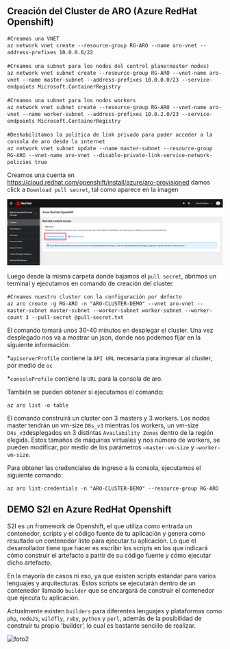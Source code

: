 
## Creación del Cluster de ARO (Azure RedHat Openshift)

```
#Creamos una VNET
az network vnet create --resource-group RG-ARO --name aro-vnet --address-prefixes 10.0.0.0/22

#Creamos una subnet para los nodos del control plane(master nodes)
az network vnet subnet create --resource-group RG-ARO --vnet-name aro-vnet --name master-subnet --address-prefixes 10.0.0.0/23 --service-endpoints Microsoft.ContainerRegistry

#Creamos una subnet para los nodos workers
az network vnet subnet create --resource-group RG-ARO --vnet-name aro-vnet --name worker-subnet --address-prefixes 10.0.2.0/23 --service-endpoints Microsoft.ContainerRegistry

#Deshabilitamos la politica de link privado para poder acceder a la consola de aro desde la internet
az network vnet subnet update --name master-subnet --resource-group RG-ARO --vnet-name aro-vnet --disable-private-link-service-network-policies true
```

Creamos una cuenta en https://cloud.redhat.com/openshift/install/azure/aro-provisioned damos click a `Download pull secret`, tal como aparece en la imagen

![foto1](images/foto1.png)

Luego desde la misma carpeta donde bajamos el `pull secret`, abrimos un terminal y ejecutamos en comando de creación del cluster.

```
#Creamos nuestro cluster con la configuración por defecto
az aro create -g RG-ARO -n "ARO-CLUSTER-DEMO" --vnet aro-vnet --master-subnet master-subnet --worker-subnet worker-subnet --worker-count 3 --pull-secret @pull-secret.txt
```

El comando tomará unos 30-40 minutos en desplegar el cluster. Una vez desplegado nos va a mostrar un json, donde nos podemos fijar en la siguiente información:

*`apiserverProfile` contiene la `API URL` necesaria para ingresar al cluster, por medio de `oc`

*`consoleProfile` contiene la `URL` para la consola de aro.

También se pueden obtener si ejecutamos el comando:
```
az aro list -o table
```

El comando construirá un cluster con 3 masters y 3 workers. Los nodos master tendrán un vm-size `D8s_v3` mientras los workers, un vm-size `D4s_v3`desplegados en 3 distintas `Availability Zones` dentro de la región elegida. Estos tamaños de máquinas virtuales y nos número de workers, se pueden modificar, por medio de los parámetros `–master-vm-size` y `–worker-vm-size`.

Para obtener las credenciales de ingreso a la consola, ejecutamos el siguiente comando:
```
az aro list-credentials -n "ARO-CLUSTER-DEMO" --resource-group RG-ARO
```

## DEMO S2I en Azure RedHat Openshift

S2I es un framework de Openshift, el que utiliza como entrada un contenedor, scripts y el código fuente de tu aplicación y genera como resultado un contenedor listo para ejecutar tu aplicación. Lo que el desarrollador tiene que hacer es escribir los scripts en los que indicará cómo construir el artefacto a partir de su código fuente y cómo ejecutar dicho artefacto.

En la mayoría de casos ni eso, ya que existen scripts estándar para varios lenguajes y arquitecturas. Estos scripts se ejecutarán dentro de un contenedor llamado `builder` que se encargará de construir el contenedor que ejecuta tu aplicación.

Actualmente existen `builders` para diferentes lenguajes y plataformas como `php`, `nodeJS`, `wildfly`, `ruby`, `python` y `perl`, además de la posibilidad de construir tu propio ‘builder’, lo cual es bastante sencillo de realizar.

![foto2](https://www.openshift.com/hubfs/Imported_Blog_Media/S2IDeveloperWorkFlow1.png)